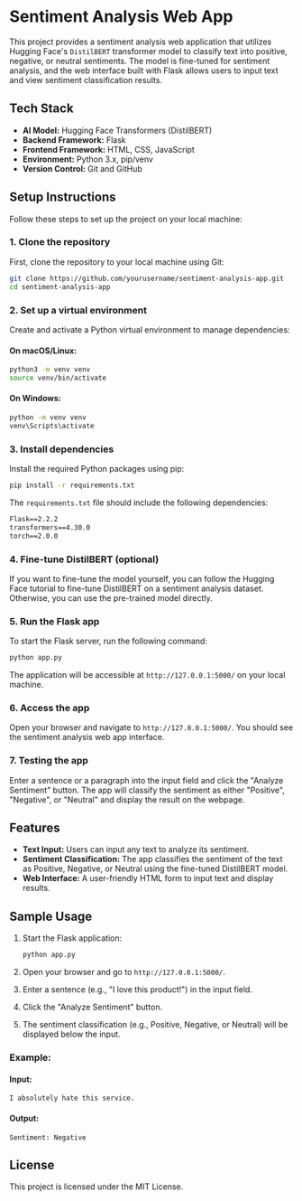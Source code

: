 # Sentiment Analysis Web App

This project provides a sentiment analysis web application that utilizes Hugging Face's `DistilBERT` transformer model to classify text into positive, negative, or neutral sentiments. The model is fine-tuned for sentiment analysis, and the web interface built with Flask allows users to input text and view sentiment classification results.

## Tech Stack

- **AI Model:** Hugging Face Transformers (DistilBERT)
- **Backend Framework:** Flask
- **Frontend Framework:** HTML, CSS, JavaScript
- **Environment:** Python 3.x, pip/venv
- **Version Control:** Git and GitHub

## Setup Instructions

Follow these steps to set up the project on your local machine:

### 1. Clone the repository
First, clone the repository to your local machine using Git:

```bash
git clone https://github.com/yourusername/sentiment-analysis-app.git
cd sentiment-analysis-app
```

### 2. Set up a virtual environment
Create and activate a Python virtual environment to manage dependencies:

#### On macOS/Linux:
```bash
python3 -m venv venv
source venv/bin/activate
```

#### On Windows:
```bash
python -m venv venv
venv\Scripts\activate
```

### 3. Install dependencies
Install the required Python packages using pip:

```bash
pip install -r requirements.txt
```

The `requirements.txt` file should include the following dependencies:

```txt
Flask==2.2.2
transformers==4.30.0
torch==2.0.0
```

### 4. Fine-tune DistilBERT (optional)
If you want to fine-tune the model yourself, you can follow the Hugging Face tutorial to fine-tune DistilBERT on a sentiment analysis dataset. Otherwise, you can use the pre-trained model directly.

### 5. Run the Flask app
To start the Flask server, run the following command:

```bash
python app.py
```

The application will be accessible at `http://127.0.0.1:5000/` on your local machine.

### 6. Access the app
Open your browser and navigate to `http://127.0.0.1:5000/`. You should see the sentiment analysis web app interface.

### 7. Testing the app
Enter a sentence or a paragraph into the input field and click the "Analyze Sentiment" button. The app will classify the sentiment as either "Positive", "Negative", or "Neutral" and display the result on the webpage.

## Features

- **Text Input:** Users can input any text to analyze its sentiment.
- **Sentiment Classification:** The app classifies the sentiment of the text as Positive, Negative, or Neutral using the fine-tuned DistilBERT model.
- **Web Interface:** A user-friendly HTML form to input text and display results.

## Sample Usage

1. Start the Flask application:
   ```bash
   python app.py
   ```

2. Open your browser and go to `http://127.0.0.1:5000/`.

3. Enter a sentence (e.g., "I love this product!") in the input field.

4. Click the "Analyze Sentiment" button.

5. The sentiment classification (e.g., Positive, Negative, or Neutral) will be displayed below the input.

### Example:

#### Input:
```text
I absolutely hate this service.
```

#### Output:
```text
Sentiment: Negative
```

## License

This project is licensed under the MIT License.
